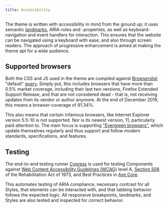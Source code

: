 ```yaml
---
title: Accessibility
---
```


The theme is written with accessibility in mind from the ground up; it uses semantic [landmarks](landmarks), ARIA-roles and -properties, as well as keyboard-navigation and event handlers for interaction. This ensures that the website can be navigated using a keyboard with ease, and also through screen readers. The approach of progressive enhancement is aimed at making the theme apt for a wide audience.

## Supported browsers

Both the CSS and JS used in the theme are compiled against [Browserslist](https://github.com/browserslist/browserslist#best-practices) "default" [query](https://browserl.ist/?q=defaults). Simply put, this includes browsers that have more than 0.5% market coverage, including their last two versions, Firefox Extended Support Release, and that are not considered dead - that is, not receiving updates from its vendor or author anymore. At the end of December 2019, this means a browser-coverage of 91.34%.

This also means that certain infamous browsers, like Internet Explorer version 5.5-10 is not supported. Nor is its newest version, 11, particularly paid attention to. The main focus is supporting ["Evergreen browsers"](https://learn-the-web.algonquindesign.ca/topics/browser-testing/#evergreen-browsers), which update themselves regularly and thus support and follow modern standards, specifications, and features.

## Testing

The end-to-end testing runner [Cypress](https://www.cypress.io/) is used for testing Components against [Web Content Accessibility Guidelines (WCAG)](https://www.deque.com/wcag/) level A, [Section 508](https://www.deque.com/section-508-compliance/) of the Rehabilitation Act of 1973, and Best Practices in [Axe Core](https://github.com/dequelabs/axe-core).

This automates testing of ARIA compliance, necessary contrast for all Styles, that elements can be interacted with, and that tabbing behavior follows the expected logic. All responsive breakpoints, landmarks, and Styles are also tested and inspected for correct behavior.
